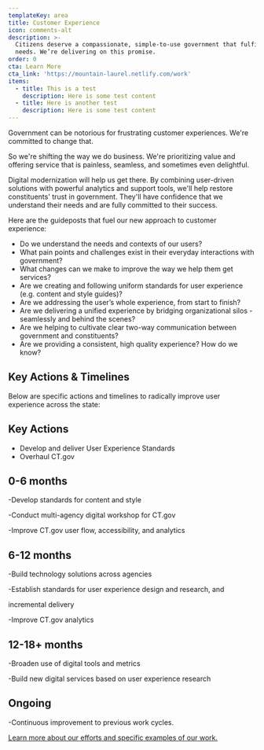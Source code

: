 ```yaml
---
templateKey: area
title: Customer Experience
icon: comments-alt
description: >-
  Citizens deserve a compassionate, simple-to-use government that fulfills their
  needs. We’re delivering on this promise.
order: 0
cta: Learn More
cta_link: 'https://mountain-laurel.netlify.com/work'
items:
  - title: This is a test
    description: Here is some test content
  - title: Here is another test
    description: Here is some test content
---
```

Government can be notorious for frustrating customer experiences. We're committed to change that. 

So we're shifting the way we do business. We're prioritizing value and offering service that is painless, seamless, and sometimes even delightful. 

Digital modernization will help us get there. By combining user-driven solutions with powerful analytics and support tools, we'll help restore constituents' trust in government. They'll have confidence that we understand their needs and are fully committed to their success. 

Here are the guideposts that fuel our new approach to customer experience:  

* Do we understand the needs and contexts of our users? 
* What pain points and challenges exist in their everyday interactions with government?
* What changes can we make to improve the way we help them get services?
* Are we creating and following uniform standards for user experience (e.g. content and style guides)?
* Are we addressing the user’s whole experience, from start to finish?
* Are we delivering a unified experience by bridging organizational silos - seamlessly and behind the scenes?
* Are we helping to cultivate clear two-way communication between government and constituents?
* Are we providing a consistent, high quality experience? How do we know?

## Key Actions & Timelines

Below are specific actions and timelines to radically improve user experience across the state:

## **Key Actions**

* Develop and deliver User Experience Standards
* Overhaul CT.gov

## **0-6 months**

\-Develop standards for content and style

\-Conduct multi-agency digital workshop for CT.gov 

\-Improve CT.gov user flow, accessibility, and analytics

## 6-12 months

\-Build technology solutions across agencies 

\-Establish standards for user experience design and research, and

incremental delivery

\-Improve CT.gov analytics

## 12-18+ months

\-Broaden use of digital tools and metrics

\-Build new digital services based on user experience research

## Ongoing

\-Continuous improvement to previous work cycles. 

[Learn more about our efforts and specific examples of our work.](https://mountain-laurel.netlify.com/work)
